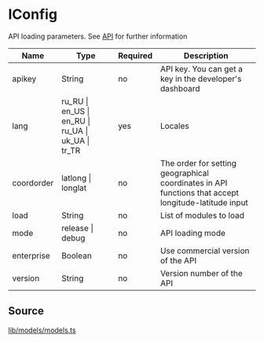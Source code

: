 # IConfig

API loading parameters. See [API](https://yandex.ru/dev/maps/jsapi/doc/2.1/dg/concepts/load.html/#load__param) for further information

<table>
	<thead>
		<tr>
			<th>Name</th>
			<th>Type</th>
			<th>Required</th>
			<th>Description</th>
		</tr>
	</thead>
	<tbody>
		<tr>
			<td>apikey</td>
			<td>String</td>
			<td>no</td>
			<td>API key. You can get a key in the developer's dashboard</td>
		</tr>
		<tr>
			<td>lang</td>
			<td>ru_RU | en_US | en_RU | ru_UA | uk_UA | tr_TR</td>
			<td>yes</td>
			<td>Locales</td>
		</tr>
		<tr>
			<td>coordorder</td>
			<td>latlong | longlat</td>
			<td>no</td>
			<td>The order for setting geographical coordinates in API functions that accept longitude-latitude input</td>
		</tr>
		<tr>
			<td>load</td>
			<td>String</td>
			<td>no</td>
			<td>List of modules to load</td>
		</tr>
		<tr>
			<td>mode</td>
			<td>release | debug</td>
			<td>no</td>
			<td>API loading mode</td>
		</tr>
		<tr>
			<td>enterprise</td>
			<td>Boolean</td>
			<td>no</td>
			<td>Use commercial version of the API</td>
		</tr>
		<tr>
			<td>version</td>
			<td>String</td>
			<td>no</td>
			<td>Version number of the API</td>
		</tr>
	</tbody>
</table>

## Source

[lib/models/models.ts](https://github.com/ddubrava/angular8-yandex-maps/blob/master/projects/angular8-yandex-maps/src/lib/models/models.ts)
